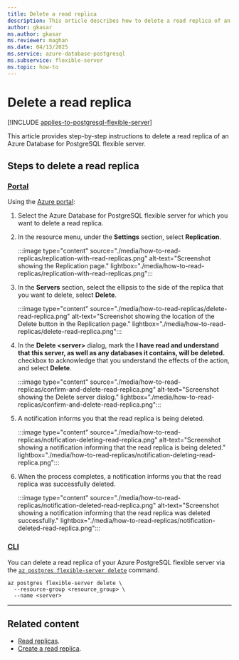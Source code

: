 ```yaml
---
title: Delete a read replica
description: This article describes how to delete a read replica of an Azure Database for PostgreSQL flexible server.
author: gkasar
ms.author: gkasar
ms.reviewer: maghan
ms.date: 04/13/2025
ms.service: azure-database-postgresql
ms.subservice: flexible-server
ms.topic: how-to
---
```


# Delete a read replica

[!INCLUDE [applies-to-postgresql-flexible-server](~/reusable-content/ce-skilling/azure/includes/postgresql/includes/applies-to-postgresql-flexible-server.md)]

This article provides step-by-step instructions to delete a read replica of an Azure Database for PostgreSQL flexible server.

## Steps to delete a read replica

### [Portal](#tab/portal-delete-read-replica)

Using the [Azure portal](https://portal.azure.com/):

1. Select the Azure Database for PostgreSQL flexible server for which you want to delete a read replica.

2. In the resource menu, under the **Settings** section, select **Replication**.

    :::image type="content" source="./media/how-to-read-replicas/replication-with-read-replicas.png" alt-text="Screenshot showing the Replication page." lightbox="./media/how-to-read-replicas/replication-with-read-replicas.png":::

3.  In the **Servers** section, select the ellipsis to the side of the replica that you want to delete, select **Delete**.

    :::image type="content" source="./media/how-to-read-replicas/delete-read-replica.png" alt-text="Screenshot showing the location of the Delete button in the Replication page." lightbox="./media/how-to-read-replicas/delete-read-replica.png":::

4.  In the **Delete \<server\>** dialog, mark the **I have read and understand that this server, as well as any databases it contains, will be deleted.** checkbox to acknowledge that you understand the effects of the action, and select **Delete**.

    :::image type="content" source="./media/how-to-read-replicas/confirm-and-delete-read-replica.png" alt-text="Screenshot showing the Delete server dialog." lightbox="./media/how-to-read-replicas/confirm-and-delete-read-replica.png":::

7. A notification informs you that the read replica is being deleted.

    :::image type="content" source="./media/how-to-read-replicas/notification-deleting-read-replica.png" alt-text="Screenshot showing a notification informing that the read replica is being deleted." lightbox="./media/how-to-read-replicas/notification-deleting-read-replica.png":::

8. When the process completes, a notification informs you that the read replica was successfully deleted.

    :::image type="content" source="./media/how-to-read-replicas/notification-deleted-read-replica.png" alt-text="Screenshot showing a notification informing that the read replica was deleted successfully." lightbox="./media/how-to-read-replicas/notification-deleted-read-replica.png":::

### [CLI](#tab/cli-delete-read-replica)

You can delete a read replica of your Azure PostgreSQL flexible server via the [`az postgres flexible-server delete`](/cli/azure/postgres/flexible-server#az-postgres-flexible-server-delete) command. 

```azurecli-interactive
az postgres flexible-server delete \
  --resource-group <resource_group> \
  --name <server>
```
---

## Related content

- [Read replicas](concepts-read-replicas.md).
- [Create a read replica](how-to-create-read-replica.md).
